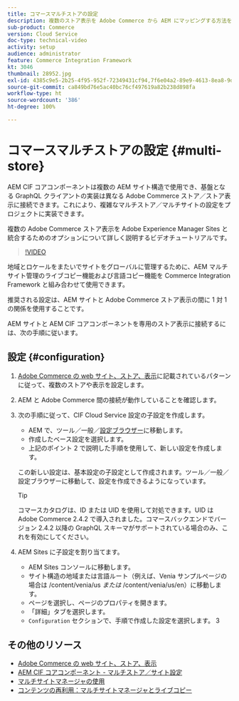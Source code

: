 ```yaml
---
title: コマースマルチストアの設定
description: 複数のストア表示を Adobe Commerce から AEM にマッピングする方法を説明します。これにより、マルチテナントおよび多言語のユースケースをプロジェクトでサポートできます。
sub-product: Commerce
version: Cloud Service
doc-type: technical-video
activity: setup
audience: administrator
feature: Commerce Integration Framework
kt: 3046
thumbnail: 28952.jpg
exl-id: 4385c9e5-2b25-4f95-952f-72349431cf94,7f6e04a2-89e9-4613-8ea8-9dac1acea30b
source-git-commit: ca849bd76e5ac40bc76cf497619a82b238d898fa
workflow-type: ht
source-wordcount: '386'
ht-degree: 100%

---
```


# コマースマルチストアの設定 {#multi-store}

AEM CIF コアコンポーネントは複数の AEM サイト構造で使用でき、基盤となる GraphQL クライアントの実装は異なる Adobe Commerce ストア／ストア表示に接続できます。これにより、複雑なマルチストア／マルチサイトの設定をプロジェクトに実装できます。

複数の Adobe Commerce ストア表示を Adobe Experience Manager Sites と統合するためのオプションについて詳しく説明するビデオチュートリアルです。

>[!VIDEO](https://video.tv.adobe.com/v/28952/?quality=12)

地域とロケールをまたいでサイトをグローバルに管理するために、AEM マルチサイト管理のライブコピー機能および言語コピー機能を Commerce Integration Framework と組み合わせて使用できます。

推奨される設定は、AEM サイトと Adobe Commerce ストア表示の間に 1 対 1 の関係を使用することです。

AEM サイトと AEM CIF コアコンポーネントを専用のストア表示に接続するには、次の手順に従います。

## 設定 {#configuration}

1. [Adobe Commerce の web サイト、ストア、表示](https://docs.magento.com/m2/ce/user_guide/stores/websites-stores-views.html)に記載されているパターンに従って、複数のストアや表示を設定します。

2. AEM と Adobe Commerce 間の接続が動作していることを確認します。

3. 次の手順に従って、CIF Cloud Service 設定の子設定を作成します。

   * AEM で、ツール／一般／[設定ブラウザー](/help/implementing/developing/introduction/configurations.md#using-configuration-browser)に移動します。
   * 作成したベース設定を選択します。
   * 上記のポイント 2 で説明した手順を使用して、新しい設定を作成します。

   この新しい設定は、基本設定の子設定として作成されます。ツール／一般／設定ブラウザーに移動して、設定を作成できるようになっています。

   >[!TIP]
   >
   > コマースカタログは、ID または UID を使用して対処できます。UID は Adobe Commerce 2.4.2 で導入されました。コマースバックエンドでバージョン 2.4.2 以降の GraphQL スキーマがサポートされている場合のみ、これを有効にしてください。

4. AEM Sites に子設定を割り当てます。

   * AEM Sites コンソールに移動します。
   * サイト構造の地域または言語ルート（例えば、Venia サンプルページの場合は /content/venia/us _または_ /content/venia/us/en）に移動します。
   * ページを選択し、ページのプロパティを開きます。
   * 「詳細」タブを選択します。
   * `Configuration` セクションで、手順で作成した設定を選択します。 3

## その他のリソース

* [Adobe Commerce の web サイト、ストア、表示](https://docs.magento.com/m2/ce/user_guide/stores/websites-stores-views.html)
* [AEM CIF コアコンポーネント - マルチストア／サイト設定](https://github.com/adobe/aem-core-cif-components/wiki/configuration#multi-store--site-configuration)
* [マルチサイトマネージャの使用](https://experienceleague.adobe.com/docs/experience-manager-learn/sites/translation/multi-site-manager-feature-video-use.html?lang=ja)
* [コンテンツの再利用：マルチサイトマネージャとライブコピー](/help/sites-cloud/administering/msm/overview.md)
